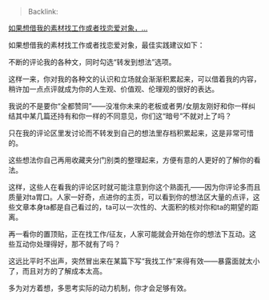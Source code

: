 > Backlink: 

[如果想借我的素材找工作或者找恋爱对象，…](https://www.zhihu.com/pin/1683880502644338689)

如果想借我的素材找工作或者找恋爱对象，最佳实践建议如下：

不断的评论我的各种文，同时勾选“转发到想法”选项。

这样一来，你对我的各种文的认识和立场就会渐渐积累起来，可以借着我的内容，稍许加一点点评就成为你的人生观、价值观、伦理观的很好的表达。

我说的不是要你“全都赞同”——没准你未来的老板或者男/女朋友刚好和你一样纠结其中某几篇还持有和你一样的不同意见，你们这“暗号”不就对上了吗？

只在我的评论区里发讨论而不转发到自己的想法里存档积累起来，这是非常可惜的。

这些想法你自己再用收藏夹分门别类的整理起来，方便有意的人更好的了解你的看法。

这样，这些人在看我的评论区时就可能注意到你这个熟面孔——因为你评论多而且质量对ta胃口。人家一好奇，点进你的主页，可以看到你的想法区大量的点评，这些文章本身ta都是自己看过的，ta可以一次性的、大面积的核对你和ta的期望的距离。

再一看你的置顶贴，正在找工作/征友，人家可能就会开始在你的想法下互动。这些互动你处理得好，那不就有了吗？

这远比平时不出声，突然冒出来在某篇下写“我找工作”来得有效——暴露面就太小了，而且对方的了解成本太高。

多为对方着想，多思考实际的动力机制，你才会足够有效。